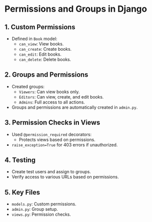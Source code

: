 # Permissions and Groups in Django

## 1. Custom Permissions
- Defined in `Book` model:
  - `can_view`: View books.
  - `can_create`: Create books.
  - `can_edit`: Edit books.
  - `can_delete`: Delete books.

## 2. Groups and Permissions
- Created groups:
  - `Viewers`: Can view books only.
  - `Editors`: Can view, create, and edit books.
  - `Admins`: Full access to all actions.
- Groups and permissions are automatically created in `admin.py`.

## 3. Permission Checks in Views
- Used `@permission_required` decorators:
  - Protects views based on permissions.
- `raise_exception=True` for 403 errors if unauthorized.

## 4. Testing
- Create test users and assign to groups.
- Verify access to various URLs based on permissions.

## 5. Key Files
- `models.py`: Custom permissions.
- `admin.py`: Group setup.
- `views.py`: Permission checks.
